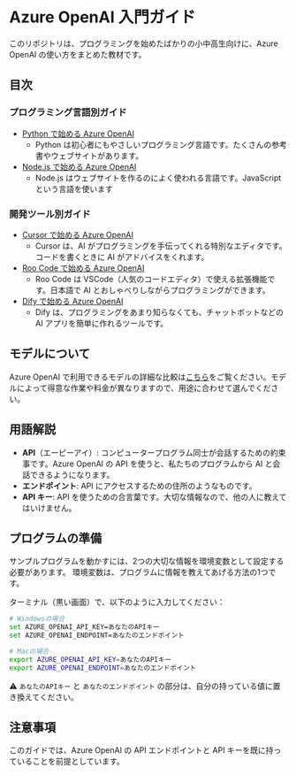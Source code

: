 # Azure OpenAI 入門ガイド

このリポジトリは、プログラミングを始めたばかりの小中高生向けに、Azure OpenAI の使い方をまとめた教材です。

## 目次

### プログラミング言語別ガイド

- [Python で始める Azure OpenAI](docs/python/README.md)
  - Python は初心者にもやさしいプログラミング言語です。たくさんの参考書やウェブサイトがあります。
- [Node.js で始める Azure OpenAI](docs/nodejs/README.md)
  - Node.js はウェブサイトを作るのによく使われる言語です。JavaScript という言語を使います

### 開発ツール別ガイド

- [Cursor で始める Azure OpenAI](docs/tools/cursor/README.md)
  - Cursor は、AI がプログラミングを手伝ってくれる特別なエディタです。コードを書くときに AI がアドバイスをくれます。
- [Roo Code で始める Azure OpenAI](docs/tools/roo-code/README.md)
  - Roo Code は VSCode（人気のコードエディタ）で使える拡張機能です。日本語で AI とおしゃべりしながらプログラミングができます。
- [Dify で始める Azure OpenAI](docs/tools/dify/README.md)
  - Dify は、プログラミングをあまり知らなくても、チャットボットなどの AI アプリを簡単に作れるツールです。

## モデルについて

Azure OpenAI で利用できるモデルの詳細な比較は[こちら](docs/models/README.md)をご覧ください。モデルによって得意な作業や料金が異なりますので、用途に合わせて選んでください。

## 用語解説

- **API**（エーピーアイ）: コンピュータープログラム同士が会話するための約束事です。Azure OpenAI の API を使うと、私たちのプログラムから AI と会話できるようになります。
- **エンドポイント**: API にアクセスするための住所のようなものです。
- **API キー**: API を使うための合言葉です。大切な情報なので、他の人に教えてはいけません。

## プログラムの準備

サンプルプログラムを動かすには、2つの大切な情報を環境変数として設定する必要があります。
環境変数は、プログラムに情報を教えてあげる方法の1つです。

ターミナル（黒い画面）で、以下のように入力してください：

```bash
# Windowsの場合
set AZURE_OPENAI_API_KEY=あなたのAPIキー
set AZURE_OPENAI_ENDPOINT=あなたのエンドポイント

# Macの場合
export AZURE_OPENAI_API_KEY=あなたのAPIキー
export AZURE_OPENAI_ENDPOINT=あなたのエンドポイント
```

⚠️ `あなたのAPIキー` と `あなたのエンドポイント` の部分は、自分の持っている値に置き換えてください。

## 注意事項

このガイドでは、Azure OpenAI の API エンドポイントと API キーを既に持っていることを前提としています。
